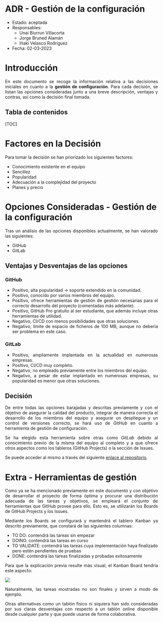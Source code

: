 # ADR - Gestión de la configuración

* Estado: aceptada
* Responsables:
  * Unai Biurrun Villacorta
  * Jorge Bruned Alamán
  * Iñaki Velasco Rodríguez
* Fecha: 02-03-2023

# Introducción
<div style="text-align: justify!important">

En este documento se recoge la información relativa a las decisiones iniciales en cuanto a la **gestión de configuración**. Para cada decisión, se listan las opciones consideradas junto a una breve descripción, ventajas y contras, así como la decisión final tomada.
</div>

## Tabla de contenidos

[TOC]

# Factores en la Decisión
<div style="text-align: justify!important">

Para tomar la decisión se han priorizado los siguientes factores:
* Conocimiento existente en el equipo
* Sencillez
* Popularidad
* Adecuación a la complejidad del proyecto
* Planes y precio
</div>

# Opciones Consideradas - Gestión de la configuración
<div style="text-align: justify!important">

Tras un análisis de las opciones disponibles actualmente, se han valorado las siguientes:
* GitHub
* GitLab
</div>

## Ventajas y Desventajas de las opciones

### GitHub
<div style="text-align: justify!important">

* Positivo, alta popularidad → soporte extendido en la comunidad.
* Positivo, conocido por varios miembros del equipo.
* Positivo, ofrece herramientas de gestión de gestión necesarias para el correcto desarrollo del proyecto (comentadas más adelante).
* Positivo, GitHub Pro gratuito al ser estudiante, que además incluye otras herramientas de utilidad.
* Negativo, CI/CD con menos posibilidades que otras soluciones.
* Negativo, límite de espacio de ficheros de 100 MB, aunque no debería ser problema en este caso.
</div>

### GitLab
<div style="text-align: justify!important">

* Positivo, ampliamente implantada en la actualidad en numerosas empresas.
* Positivo, CI/CD muy completo.
* Negativo, no empleado previamente entre los miembros del equipo.
* Negativo, a pesar de estar implantado en numerosas empresas, su popularidad es menor que otras soluciones.
</div>

## Decisión
<div style="text-align: justify!important">

De entre todas las opciones barajadas y descritas previamente y con el objetivo de asegurar la calidad del producto, integrar de manera correcta el desarrollo de los miembros del equipo y asegurar un despliegue y un control de versiones correcto, se hará uso de *GitHub* en cuanto a herramienta de gestión de configuración.

Se ha elegido esta herramienta sobre otras como *GitLab* debido al conocimiento previo de la misma del equipo al completo y a que ofrece otros aspectos como los tableros (GitHub Projects) o la sección de Issues.
    
Se puede acceder al mismo a través del siguiente [enlace al repositorio](https://github.com/jbruned/Poll-App).
</div>

# Extra - Herramientas de gestión
<div style="text-align: justify">
    
Como ya se ha mencionado previamente en este documento y con objetivo de desarrollar el proyecto de forma óptima y procurar una distribución adecuada de las tareas y objetivos, se empleará el conjunto de herramientas que GitHub provee para ello. 
Esto es, se utilizarán los Boards de GitHub Projects y los Issues.
    
Mediante los Boards se configurará y mantendrá el tablero Kanban ya descrito previamente, que constará de las siguientes columnas:
- TO DO: contendrá las tareas sin empezar
- DOING: contendrá las tareas en curso
- TO VALIDATE: contendrá las tareas cuya implementación haya finalizado pero estén pendientes de pruebas
- DONE: contendrá las tareas finalizadas y probadas exitosamente
    
Para que la explicación previa resulte más visual, el Kanban Board tendría este aspecto:
    
![](https://i.imgur.com/gMwRGJS.png)
    
Naturalmente, las tareas mostradas no son finales y sirven a modo de ejemplo.

Otras alternativas como un tablón físico ni siquiera han sido consideradas por sus claras desventajas con respecto a un tablón online disponible desde cualquier parte y que puede usarse de forma colaborativa.
</div>